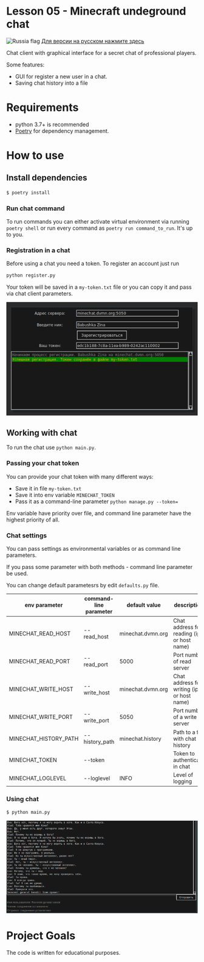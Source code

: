 # Lesson 05 - Minecraft undeground chat

![][russia_flag] [Для версии на русском нажмите здесь](../README.md)

Chat client with graphical interface for a secret chat of professional players.

Some features:

* GUI for register a new user in a chat.
* Saving chat history into a file


# Requirements

* python 3.7+ is recommended
* [Poetry](https://poetry.eustace.io/) for dependency management. 

# How to use


## Install dependencies

```bash
$ poetry install
```
### Run chat command

To run commands you can either activate virtual environment via running ```poetry shell```
or run every command as ```poetry run command_to_run```. It's up to you. 


### Registration in a chat

Before using a chat you need a token. To register an account just run 

```bash
python register.py
```

Your token will be saved in a `my-token.txt` file or you can copy it and pass via chat client parameters.


![Successfull registration][registration]


## Working with chat

To run the chat use ```python main.py```. 


### Passing your chat token

You can provide your chat token with many different ways:

* Save it in file `my-token.txt`
* Save it into env variable `MINECHAT_TOKEN`
* Pass it as a command-line parameter ```python manage.py --token=```

Env variable have priority over file, and command line parameter have the highest priority of all.


### Chat settings

You can pass settings as environmental variables or as command line parameters.

If you pass some parameter with both methods - command line parameter be used.

You can change default parametesrs by edit `defaults.py` file.


| env parameter |  command-line parameter | default value |  description  |
|---|---|---|---|
| MINECHAT_READ_HOST  | --read_host  | minechat.dvmn.org  | Chat address for reading (ip or host name)  |
| MINECHAT_READ_PORT  | --read_port  | 5000  | Port number of read server |
| MINECHAT_WRITE_HOST  | --write_host  | minechat.dvmn.org  | Chat address for writing (ip or host name)  |
| MINECHAT_WRITE_PORT  | --write_port  | 5050  | Port number of a write server |
| MINECHAT_HISTORY_PATH  | --history_path  | minechat.history  | Path to a file with chat history  |
| MINECHAT_TOKEN  | --token  |   | Token to authenticate in chat |
| MINECHAT_LOGLEVEL  | --loglevel  | INFO  | Level of logging |


### Using chat

```bash
$ python main.py
```

![Chat client is running][chat_window]


# Project Goals

The code is written for educational purposes.


[registration]: readme_pics/registration.png "Registration window"
[chat_window]: readme_pics/chat.png "Chat in work"
[russia_flag]: readme_pics/russia_icon.png.png "Russia flag"